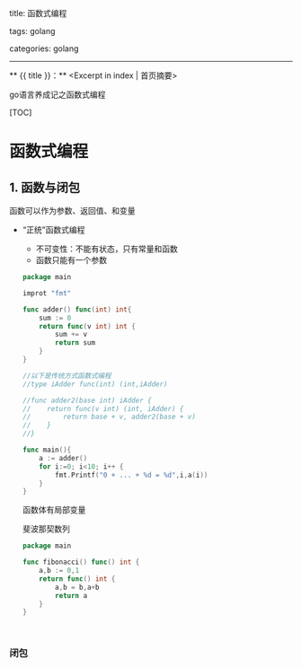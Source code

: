 title: 函数式编程

tags: golang

categories: golang

---

** {{ title }}：** <Excerpt in index | 首页摘要>

go语言养成记之函数式编程

<!-- more -->

[TOC]

# 函数式编程

## 1. 函数与闭包

函数可以作为参数、返回值、和变量

- “正统”函数式编程

  - 不可变性：不能有状态，只有常量和函数
  - 函数只能有一个参数

  ```go
  package main
  
  improt "fmt"
  
  func adder() func(int) int{
      sum := 0
      return func(v int) int {
          sum += v
          return sum
      }
  }
  
  //以下是传统方式函数式编程
  //type iAdder func(int) (int,iAdder)
  
  //func adder2(base int) iAdder {
  //    return func(v int) (int, iAdder) {
  //        return base + v, adder2(base + v)
  //    }
  //}
  
  func main(){
      a := adder()
      for i:=0; i<10; i++ {
          fmt.Printf("0 + ... + %d = %d",i,a(i))
      }
  }
  ```

  函数体有局部变量

  斐波那契数列

  ```go
  package main 
  
  func fibonacci() func() int {
      a,b := 0,1
      return func() int {
          a,b = b,a+b
          return a
      }
  }
  
   
  ```


### 闭包





